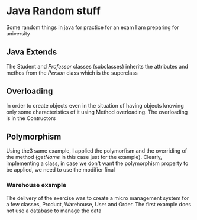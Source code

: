 # Java Random stuff 
Some random things in java for practice for an exam I am preparing for university

## Java Extends 
The Student and _Professor_ classes (subclasses) inherits the attributes and methos from the _Person_ class which is the superclass
## Overloading
In order to create objects even in the situation of having objects knowing only some characteristics of it using Method overloading. The overloading is in the Contructors 
## Polymorphism 
Using the3 same example, I applied the polymorfism and the overriding of the method (_getName_ in this case just for the example). Clearly, implementing a class, in case we don't want the polymorphism property to be applied, we need to use the modifier final


### Warehouse example
The delivery of the exercise was to create a micro management system for a few classes, Product, Warehouse, User and Order. The first example does not use a database to manage the data
